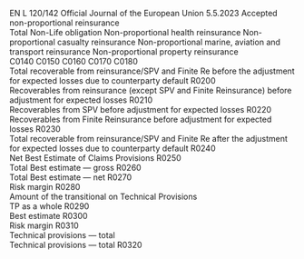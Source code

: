 EN  L 120/142 Official Journal of the European Union 5.5.2023
 Accepted non-proportional reinsurance  
Total Non-Life 
obligation  Non-proportional 
health 
reinsurance  Non-proportional 
casualty 
reinsurance  Non-proportional 
marine, aviation 
and transport 
reinsurance  Non-proportional 
property 
reinsurance  
C0140  C0150  C0160  C0170  C0180  
Total recoverable from reinsurance/SPV and Finite Re before 
the adjustment for expected losses due to counterparty default  R0200  
Recoverables from reinsurance (except SPV and Finite 
Reinsurance) before adjustment for expected losses  R0210  
Recoverables from SPV before adjustment for expected losses  R0220  
Recoverables from Finite Reinsurance before adjustment for 
expected losses  R0230  
Total recoverable from reinsurance/SPV and Finite Re after the 
adjustment for expected losses due to counterparty default  R0240  
Net Best Estimate of Claims Provisions  R0250  
Total Best estimate — gross  R0260  
Total Best estimate — net  R0270  
Risk margin  R0280  
Amount of the transitional on Technical Provisions  
TP as a whole  R0290  
Best estimate  R0300  
Risk margin  R0310  
Technical provisions — total  
Technical provisions — total  R0320